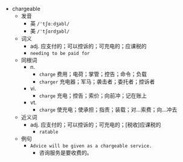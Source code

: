 - chargeable
  - 发音
    - 英 `/'tʃɑːdʒəbl/`
    - 美 `/'tʃɑrdʒəbl/`
  - 词义
    - adj. 应支付的；可以控诉的；可充电的；应课税的
    - `needing to be paid for`
  - 同根词
    - n.
      - `charge` 费用；电荷；掌管；控告；命令；负载
      - `charger` 充电器；军马；袭击者；委托者；控诉者
    - vi.
      - `charge` 充电；控告；索价；向前冲；记在账上
    - vt.
      - `charge` 使充电；使承担；指责；装载；对…索费；向…冲去
  - 近义词
    - adj. 应支付的；可以控诉的；可充电的；[税收]应课税的
      - `ratable`
  - 例句
    - `Advice will be given as a chargeable service.`
      - 咨询服务是要收费的。

